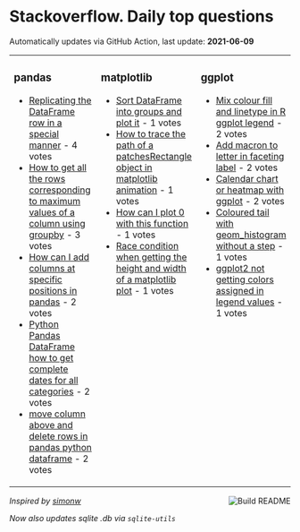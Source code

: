 # Stackoverflow. Daily top questions 

Automatically updates via GitHub Action, last update: **<!-- date starts -->2021-06-09<!-- date ends -->**


<table><tr><td valign="top" width="33%">

### pandas
<!-- pandas starts -->
* [Replicating the DataFrame row in a special manner](https://stackoverflow.com/questions/67905723/replicating-the-dataframe-row-in-a-special-manner) - 4 votes
* [How to get all the rows corresponding to maximum values of a column using groupby](https://stackoverflow.com/questions/67904715/how-to-get-all-the-rows-corresponding-to-maximum-values-of-a-column-using-groupb) - 3 votes
* [How can I add columns at specific positions in pandas](https://stackoverflow.com/questions/67907721/how-can-i-add-columns-at-specific-positions-in-pandas) - 2 votes
* [Python Pandas DataFrame how to get complete dates for all categories](https://stackoverflow.com/questions/67907299/python-pandas-dataframe-how-to-get-complete-dates-for-all-categories) - 2 votes
* [move column above and delete rows in pandas python dataframe](https://stackoverflow.com/questions/67910688/move-column-above-and-delete-rows-in-pandas-python-dataframe) - 2 votes
<!-- pandas ends -->
</td><td valign="top" width="34%">


### matplotlib
<!-- matplotlib starts -->
* [Sort DataFrame into groups and plot it](https://stackoverflow.com/questions/67905281/sort-dataframe-into-groups-and-plot-it) - 1 votes
* [How to trace the path of a patchesRectangle object in matplotlib animation](https://stackoverflow.com/questions/67910801/how-to-trace-the-path-of-a-patches-rectangle-object-in-matplotlib-animation) - 1 votes
* [How can I plot 0 with this function](https://stackoverflow.com/questions/67908108/how-can-i-plot-0-with-this-function) - 1 votes
* [Race condition when getting the height and width of a matplotlib plot](https://stackoverflow.com/questions/67907504/race-condition-when-getting-the-height-and-width-of-a-matplotlib-plot) - 1 votes
<!-- matplotlib ends -->
</td><td valign="top" width="34%">


### ggplot
<!-- ggplot2 starts -->
* [Mix colour fill and linetype in R ggplot legend](https://stackoverflow.com/questions/67908675/mix-colour-fill-and-linetype-in-r-ggplot-legend) - 2 votes
* [Add macron to letter in faceting label](https://stackoverflow.com/questions/67897638/add-macron-to-letter-in-faceting-label) - 2 votes
* [Calendar chart or heatmap with ggplot](https://stackoverflow.com/questions/67902897/calendar-chart-or-heatmap-with-ggplot) - 2 votes
* [Coloured tail with geom_histogram without a step](https://stackoverflow.com/questions/67900037/coloured-tail-with-geom-histogram-without-a-step) - 1 votes
* [ggplot2 not getting colors assigned in legend values](https://stackoverflow.com/questions/67909603/ggplot2-not-getting-colors-assigned-in-legend-values) - 1 votes
<!-- ggplot2 ends -->
</td></tr></table>

<a href="https://github.com/hp0404/hp0404/actions"><img src="https://github.com/hp0404/hp0404/workflows/Build%20README/badge.svg" align="right" alt="Build README"></a> <p>*Inspired by  [simonw](https://github.com/simonw/simonw)*</p> <p> *Now also updates sqlite .db via `sqlite-utils`* </p>
